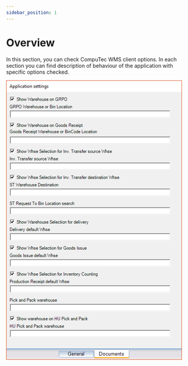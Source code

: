 ```yaml
---
sidebar_position: 1
---
```


# Overview

In this section, you can check CompuTec WMS client options. In each section you can find description of behaviour of the application with specific options checked.

![Default Warehouses](./media/overview/default-warehouses.png)
